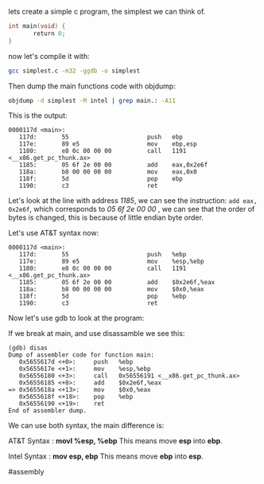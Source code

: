 lets create a simple c program, the simplest we can think of.

```c
int main(void) {  
       return 0;  
}
```

now let's compile it with:
```bash
gcc simplest.c -m32 -ggdb -o simplest
```

Then dump the main functions code with objdump:
```bash
objdump -d simplest -M intel | grep main.: -A11
```

This is the output:

```
0000117d <main>:  
   117d:       55                      push   ebp  
   117e:       89 e5                   mov    ebp,esp  
   1180:       e8 0c 00 00 00          call   1191 <__x86.get_pc_thunk.ax>  
   1185:       05 6f 2e 00 00          add    eax,0x2e6f  
   118a:       b8 00 00 00 00          mov    eax,0x0  
   118f:       5d                      pop    ebp  
   1190:       c3                      ret  
```

Let's look at the line with address *1185*, we can see the instruction: `add eax, 0x2e6f`, which corresponds to  _05 6f 2e 00 00_ , we can see that the order of bytes is changed, this is because of little endian byte order.

Let's use AT&T syntax now:

```
0000117d <main>:  
   117d:       55                      push   %ebp  
   117e:       89 e5                   mov    %esp,%ebp  
   1180:       e8 0c 00 00 00          call   1191 <__x86.get_pc_thunk.ax>  
   1185:       05 6f 2e 00 00          add    $0x2e6f,%eax  
   118a:       b8 00 00 00 00          mov    $0x0,%eax  
   118f:       5d                      pop    %ebp  
   1190:       c3                      ret
```

Now let's use gdb to look at the program:

If we break at main, and use disassamble we see this: 
```
(gdb) disas  
Dump of assembler code for function main:  
   0x5655617d <+0>:     push   %ebp  
   0x5655617e <+1>:     mov    %esp,%ebp  
   0x56556180 <+3>:     call   0x56556191 <__x86.get_pc_thunk.ax>  
   0x56556185 <+8>:     add    $0x2e6f,%eax  
=> 0x5655618a <+13>:    mov    $0x0,%eax  
   0x5655618f <+18>:    pop    %ebp  
   0x56556190 <+19>:    ret  
End of assembler dump.
```

We can use both syntax, the main difference is:

AT&T Syntax : **movl %esp, %ebp** This means move __esp__ into __ebp__.

Intel Syntax : **mov esp, ebp** This means move __ebp__ into __esp__.

#assembly